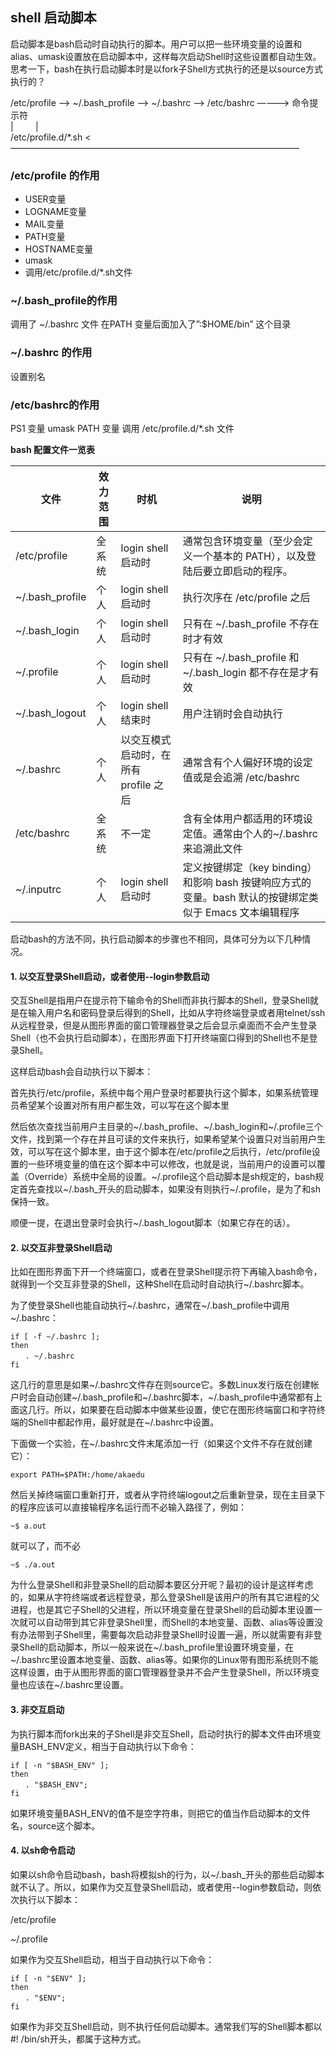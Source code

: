 

## shell 启动脚本

启动脚本是bash启动时自动执行的脚本。用户可以把一些环境变量的设置和alias、umask设置放在启动脚本中，这样每次启动Shell时这些设置都自动生效。思考一下，bash在执行启动脚本时是以fork子Shell方式执行的还是以source方式执行的？

/etc/profile ——> ~/.bash_profile ——> ~/.bashrc ——> /etc/bashrc ————> 命令提示符                       
       | &nbsp;&nbsp;&nbsp;&nbsp;&nbsp;&nbsp;&nbsp;&nbsp;|                                                             
/etc/profile.d/\*.sh <—————————————————————————————————
     
### /etc/profile 的作用

* USER变量
* LOGNAME变量
* MAIL变量
* PATH变量
* HOSTNAME变量
* umask
* 调用/etc/profile.d/*.sh文件
 

### ~/.bash_profile的作用

调用了 ~/.bashrc 文件
在PATH 变量后面加入了”:$HOME/bin” 这个目录
 

### ~/.bashrc 的作用

设置别名
 

 

### /etc/bashrc的作用

PS1 变量
umask
PATH 变量
调用 /etc/profile.d/*.sh 文件
 

**bash 配置文件一览表**

|文件	|效力范围|	时机|	说明     |
|----|----|-----------|-------------------------------------------------|
|/etc/profile|	全系统|	login shell 启动时|	通常包含环境变量（至少会定义一个基本的 PATH），以及登陆后要立即启动的程序。|
|~/.bash_profile|	个人|	login shell 启动时|	执行次序在 /etc/profile 之后|
|~/.bash_login|	个人|	login shell 启动时|	只有在 ~/.bash_profile 不存在时才有效|
|~/.profile|	个人|	login shell 启动时|	只有在 ~/.bash_profile  和  ~/.bash_login 都不存在是才有效|
|~/.bash_logout|	个人|	login shell 结束时|	用户注销时会自动执行|
|~/.bashrc|	个人|	以交互模式启动时，在所有 profile 之后|	通常含有个人偏好环境的设定值或是会追溯 /etc/bashrc|
|/etc/bashrc|	全系统|	不一定|	含有全体用户都适用的环境设定值。通常由个人的~/.bashrc 来追溯此文件|
|~/.inputrc|	个人|	login shell 启动时|	定义按键绑定（key binding）和影响 bash 按键响应方式的变量。bash 默认的按键绑定类似于 Emacs 文本编辑程序|

启动bash的方法不同，执行启动脚本的步骤也不相同，具体可分为以下几种情况。 

#### 1. 以交互登录Shell启动，或者使用--login参数启动 

交互Shell是指用户在提示符下输命令的Shell而非执行脚本的Shell，登录Shell就是在输入用户名和密码登录后得到的Shell，比如从字符终端登录或者用telnet/ssh从远程登录，但是从图形界面的窗口管理器登录之后会显示桌面而不会产生登录Shell（也不会执行启动脚本），在图形界面下打开终端窗口得到的Shell也不是登录Shell。

这样启动bash会自动执行以下脚本：

首先执行/etc/profile，系统中每个用户登录时都要执行这个脚本，如果系统管理员希望某个设置对所有用户都生效，可以写在这个脚本里

然后依次查找当前用户主目录的~/.bash_profile、~/.bash_login和~/.profile三个文件，找到第一个存在并且可读的文件来执行，如果希望某个设置只对当前用户生效，可以写在这个脚本里，由于这个脚本在/etc/profile之后执行，/etc/profile设置的一些环境变量的值在这个脚本中可以修改，也就是说，当前用户的设置可以覆盖（Override）系统中全局的设置。~/.profile这个启动脚本是sh规定的，bash规定首先查找以~/.bash_开头的启动脚本，如果没有则执行~/.profile，是为了和sh保持一致。

顺便一提，在退出登录时会执行~/.bash_logout脚本（如果它存在的话）。

 
#### 2. 以交互非登录Shell启动 
比如在图形界面下开一个终端窗口，或者在登录Shell提示符下再输入bash命令，就得到一个交互非登录的Shell，这种Shell在启动时自动执行~/.bashrc脚本。

为了使登录Shell也能自动执行~/.bashrc，通常在~/.bash_profile中调用~/.bashrc：
```shell
if [ -f ~/.bashrc ]; 
then     
　　. ~/.bashrc 
fi
```
这几行的意思是如果~/.bashrc文件存在则source它。多数Linux发行版在创建帐户时会自动创建~/.bash_profile和~/.bashrc脚本，~/.bash_profile中通常都有上面这几行。所以，如果要在启动脚本中做某些设置，使它在图形终端窗口和字符终端的Shell中都起作用，最好就是在~/.bashrc中设置。

下面做一个实验，在~/.bashrc文件末尾添加一行（如果这个文件不存在就创建它）：

    export PATH=$PATH:/home/akaedu
然后关掉终端窗口重新打开，或者从字符终端logout之后重新登录，现在主目录下的程序应该可以直接输程序名运行而不必输入路径了，例如：

    ~$ a.out
就可以了，而不必

    ~$ ./a.out
为什么登录Shell和非登录Shell的启动脚本要区分开呢？最初的设计是这样考虑的，如果从字符终端或者远程登录，那么登录Shell是该用户的所有其它进程的父进程，也是其它子Shell的父进程，所以环境变量在登录Shell的启动脚本里设置一次就可以自动带到其它非登录Shell里，而Shell的本地变量、函数、alias等设置没有办法带到子Shell里，需要每次启动非登录Shell时设置一遍，所以就需要有非登录Shell的启动脚本，所以一般来说在~/.bash_profile里设置环境变量，在~/.bashrc里设置本地变量、函数、alias等。如果你的Linux带有图形系统则不能这样设置，由于从图形界面的窗口管理器登录并不会产生登录Shell，所以环境变量也应该在~/.bashrc里设置。

 
#### 3. 非交互启动 
为执行脚本而fork出来的子Shell是非交互Shell，启动时执行的脚本文件由环境变量BASH_ENV定义，相当于自动执行以下命令：
```shell
if [ -n "$BASH_ENV" ]; 
then 
　　. "$BASH_ENV"; 
fi
```
如果环境变量BASH_ENV的值不是空字符串，则把它的值当作启动脚本的文件名，source这个脚本。

 
#### 4. 以sh命令启动
如果以sh命令启动bash，bash将模拟sh的行为，以~/.bash_开头的那些启动脚本就不认了。所以，如果作为交互登录Shell启动，或者使用--login参数启动，则依次执行以下脚本：

/etc/profile                       

~/.profile

如果作为交互Shell启动，相当于自动执行以下命令：
```shell
if [ -n "$ENV" ]; 
then 
　　. "$ENV"; 
fi
```
如果作为非交互Shell启动，则不执行任何启动脚本。通常我们写的Shell脚本都以#! /bin/sh开头，都属于这种方式。
